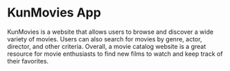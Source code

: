 # KunMovies App
KunMovies is a website that allows users to browse and discover a wide variety of movies. Users can also search for movies by genre, actor, director, and other criteria. Overall, a movie catalog website is a great resource for movie enthusiasts to find new films to watch and keep track of their favorites.
